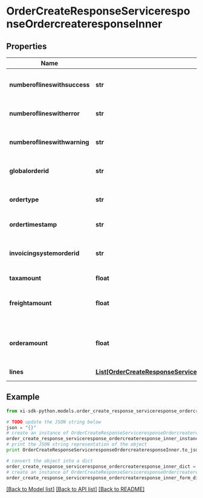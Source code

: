 # OrderCreateResponseServiceresponseOrdercreateresponseInner


## Properties

Name | Type | Description | Notes
------------ | ------------- | ------------- | -------------
**numberoflineswithsuccess** | **str** | Number of line items that were successful | [optional] 
**numberoflineswitherror** | **str** | Number of line items with error | [optional] 
**numberoflineswithwarning** | **str** | Number of line items with warnings | [optional] 
**globalorderid** | **str** | Ingram sales order number | [optional] 
**ordertype** | **str** | S&#x3D;Stocked PO D&#x3D;Direct Ship PO | [optional] 
**ordertimestamp** | **str** | Time order received | [optional] 
**invoicingsystemorderid** | **str** | Ingram Micro generated order number | [optional] 
**taxamount** | **float** |  | [optional] 
**freightamount** | **float** | Freight amount customer pays for freight | [optional] 
**orderamount** | **float** | Total amount of order with freight and taxes | [optional] 
**lines** | [**List[OrderCreateResponseServiceresponseOrdercreateresponseInnerLinesInner]**](OrderCreateResponseServiceresponseOrdercreateresponseInnerLinesInner.md) | Collection of lines | [optional] 

## Example

```python
from xi-sdk-python.models.order_create_response_serviceresponse_ordercreateresponse_inner import OrderCreateResponseServiceresponseOrdercreateresponseInner

# TODO update the JSON string below
json = "{}"
# create an instance of OrderCreateResponseServiceresponseOrdercreateresponseInner from a JSON string
order_create_response_serviceresponse_ordercreateresponse_inner_instance = OrderCreateResponseServiceresponseOrdercreateresponseInner.from_json(json)
# print the JSON string representation of the object
print OrderCreateResponseServiceresponseOrdercreateresponseInner.to_json()

# convert the object into a dict
order_create_response_serviceresponse_ordercreateresponse_inner_dict = order_create_response_serviceresponse_ordercreateresponse_inner_instance.to_dict()
# create an instance of OrderCreateResponseServiceresponseOrdercreateresponseInner from a dict
order_create_response_serviceresponse_ordercreateresponse_inner_form_dict = order_create_response_serviceresponse_ordercreateresponse_inner.from_dict(order_create_response_serviceresponse_ordercreateresponse_inner_dict)
```
[[Back to Model list]](../README.md#documentation-for-models) [[Back to API list]](../README.md#documentation-for-api-endpoints) [[Back to README]](../README.md)


